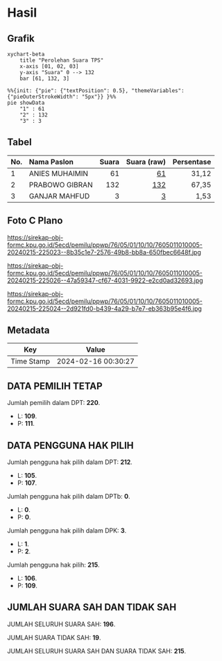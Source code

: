 # Hasil

## Grafik

```mermaid
xychart-beta
    title "Perolehan Suara TPS"
    x-axis [01, 02, 03]
    y-axis "Suara" 0 --> 132
    bar [61, 132, 3]
```

```mermaid
%%{init: {"pie": {"textPosition": 0.5}, "themeVariables": {"pieOuterStrokeWidth": "5px"}} }%%
pie showData
    "1" : 61
    "2" : 132
    "3" : 3
```

## Tabel

| No. | Nama Paslon    | Suara | Suara (raw) | Persentase |
|:--- |:-------------- | -----:| -----------:| ----------:|
| 1   | ANIES MUHAIMIN | 61    | [61][p-1]   | 31,12      |
| 2   | PRABOWO GIBRAN | 132   | [132][p-2]  | 67,35      |
| 3   | GANJAR MAHFUD  | 3     | [3][p-3]    | 1,53       |


[p-1]: https://github.com/gigit-pemilu/pemilu-2024-76-sulawesi-barat/blob/main/pilpres/hitung-suara/sub/76-sulawesi-barat/sub/05-majene/sub/01-banggae/sub/1010-rangas/sub/005-tps/sub/paslon-1.txt
[p-2]: https://github.com/gigit-pemilu/pemilu-2024-76-sulawesi-barat/blob/main/pilpres/hitung-suara/sub/76-sulawesi-barat/sub/05-majene/sub/01-banggae/sub/1010-rangas/sub/005-tps/sub/paslon-2.txt
[p-3]: https://github.com/gigit-pemilu/pemilu-2024-76-sulawesi-barat/blob/main/pilpres/hitung-suara/sub/76-sulawesi-barat/sub/05-majene/sub/01-banggae/sub/1010-rangas/sub/005-tps/sub/paslon-3.txt

## Foto C Plano

https://sirekap-obj-formc.kpu.go.id/5ecd/pemilu/ppwp/76/05/01/10/10/7605011010005-20240215-225023--8b35c1e7-2576-49b8-bb8a-650fbec6648f.jpg

https://sirekap-obj-formc.kpu.go.id/5ecd/pemilu/ppwp/76/05/01/10/10/7605011010005-20240215-225026--47a59347-cf67-4031-9922-e2cd0ad32693.jpg

https://sirekap-obj-formc.kpu.go.id/5ecd/pemilu/ppwp/76/05/01/10/10/7605011010005-20240215-225024--2d921fd0-b439-4a29-b7e7-eb363b95e4f6.jpg


## Metadata

| Key        | Value               |
| ---------- | ------------------- |
| Time Stamp | 2024-02-16 00:30:27 |


## DATA PEMILIH TETAP

Jumlah pemilih dalam DPT: **220**.
 * L: **109**.
 * P: **111**.

## DATA PENGGUNA HAK PILIH

Jumlah pengguna hak pilih dalam DPT: **212**.
 * L: **105**.
 * P: **107**.

Jumlah pengguna hak pilih dalam DPTb: **0**.
 * L: **0**.
 * P: **0**.

Jumlah pengguna hak pilih dalam DPK: **3**.
 * L: **1**.
 * P: **2**.

Jumlah pengguna hak pilih: **215**.
 * L: **106**.
 * P: **109**.

## JUMLAH SUARA SAH DAN TIDAK SAH

JUMLAH SELURUH SUARA SAH: **196**.

JUMLAH SUARA TIDAK SAH: **19**.

JUMLAH SELURUH SUARA SAH DAN SUARA TIDAK SAH: **215**.


